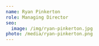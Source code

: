 ```yaml
---
name: Ryan Pinkerton
role: Managing Director
seo:
  image: /img/ryan-pinkerton.jpg
photo: /media/ryan-pinkerton.png
---
```

